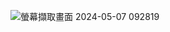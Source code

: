 ![螢幕擷取畫面 2024-05-07 092819](https://github.com/pondahai/dahai_z80/assets/7918732/b074455d-42d9-4cdf-9b9f-4f51096975e0)
